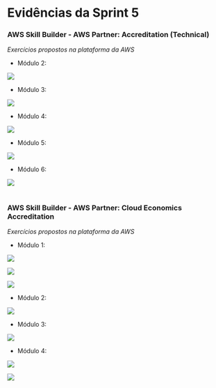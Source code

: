 #
# Evidências da Sprint 5

### AWS Skill Builder - AWS Partner: Accreditation (Technical)

*Exercícios propostos na plataforma da AWS*

  - Módulo 2: 
  
  ![](https://github.com/catarwnalud/pbCompass/blob/master/sprint_5/evidencias/technical_2.png)

  - Módulo 3: 
  
  ![](https://github.com/catarwnalud/pbCompass/blob/master/sprint_5/evidencias/technical_3.png)

  - Módulo 4: 
  
  ![](https://github.com/catarwnalud/pbCompass/blob/master/sprint_5/evidencias/technical_4.png)

  - Módulo 5:
  
  ![](https://github.com/catarwnalud/pbCompass/blob/master/sprint_5/evidencias/technical_5.png)

  - Módulo 6: 
  
  ![](https://github.com/catarwnalud/pbCompass/blob/master/sprint_5/evidencias/technical_6.png)

#

### AWS Skill Builder - AWS Partner: Cloud Economics Accreditation 

*Exercícios propostos na plataforma da AWS*

  - Módulo 1: 
  
  ![](https://github.com/catarwnalud/pbCompass/blob/master/sprint_5/evidencias/economic_1.png)

  ![](https://github.com/catarwnalud/pbCompass/blob/master/sprint_5/evidencias/economic_3.png)

  ![](https://github.com/catarwnalud/pbCompass/blob/master/sprint_5/evidencias/economic_4.png)

  - Módulo 2: 
  
  ![](https://github.com/catarwnalud/pbCompass/blob/master/sprint_5/evidencias/economic_2.png)

  - Módulo 3: 
  
  ![](https://github.com/catarwnalud/pbCompass/blob/master/sprint_5/evidencias/economic_7.png)  

  - Módulo 4: 
  
  ![](https://github.com/catarwnalud/pbCompass/blob/master/sprint_5/evidencias/economic_5.png)

  ![](https://github.com/catarwnalud/pbCompass/blob/master/sprint_5/evidencias/economic_6.png)

# 
